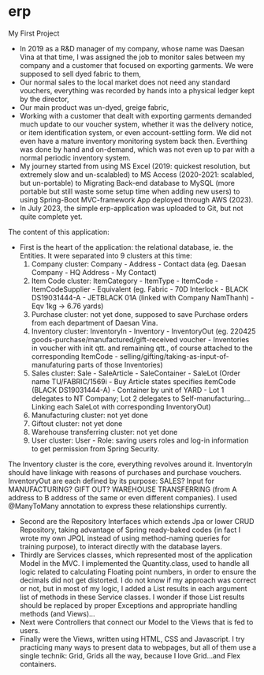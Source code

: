 # erp
My First Project
- In 2019 as a R&D manager of my company, whose name was Daesan Vina at that time, I was assigned the job to monitor sales
  between my company and a customer that focused on exporting garments. We were supposed to sell dyed fabric to them,
- Our normal sales to the local market does not need any standard vouchers, everything was recorded by hands into a physical ledger kept by the director,
- Our main product was un-dyed, greige fabric,
- Working with a customer that dealt with exporting garments demanded much update to our voucher system, whether it was the delivery notice, or item identification system, or even account-settling form. We did not even have a mature inventory monitoring system back then. Everthing was done by hand and on-demand, which was not even up to par with a normal periodic inventory system.
- My journey started from using MS Excel (2019: quickest resolution, but extremely slow and un-scalabled) to MS Access (2020-2021: scalabled, but un-portable) to Migrating Back-end database to MySQL (more portable but still waste some setup time when adding new users) to using Spring-Boot MVC-framework App deployed through AWS (2023).
- In July 2023, the simple erp-application was uploaded to Git, but not quite complete yet.

The content of this application:
- First is the heart of the application: the relational database, ie. the Entities. It were separated into 9 clusters at this time:
   1. Company cluster: Company - Address - Contact data
      (eg. Daesan Company - HQ Address - My Contact)
   2. Item Code cluster: ItemCategory - ItemType - ItemCode - ItemCodeSupplier - Equivalent 
      (eg. Fabric - 70D Interlock - BLACK DS19031444-A - JETBLACK 01A (linked with Company NamThanh) - Eqv 1kg -> 6.76 yards)
   3. Purchase cluster: not yet done, supposed to save Purchase orders from each department of Daesan Vina.
   4. Inventory cluster: InventoryIn - Inventory - InventoryOut
      (eg. 220425 goods-purchase/manufactured/gift-received voucher -
        Inventories in voucher with init qtt. and remaining qtt., of course attached to the corresponding ItemCode -
        selling/gifting/taking-as-input-of-manufaturing parts of those Inventories)
   5. Sales cluster: Sale - SaleArticle - SaleContainer - SaleLot
      (Order name TU/FABRIC/1569i -
        Buy Article states specifies itemCode (BLACK DS19031444-A) -
        Container by unit of YARD -
        Lot 1 delegates to NT Company; Lot 2 delegates to Self-manufacturing...
        Linking each SaleLot with corresponding InventoryOut)
   6. Manufacturing cluster: not yet done
   7. Giftout cluster: not yet done
   8. Warehouse transferring cluster: not yet done
   9. User cluster: User - Role: saving users roles and log-in information to get permission from Spring Security.

The Inventory cluster is the core, everything revolves around it.
InventoryIn should have linkage with reasons of purchases and purchase vouchers. 
InventoryOut are each defined by its purpose: SALES? Input for MANUFACTURING? GIFT OUT? WAREHOUSE TRANSFERRING (from A address to B address of the same or even different companies). I used @ManyToMany annotation to express these relationships currently. 
- Second are the Repository Interfaces which extends Jpa or lower CRUD Repository, taking advantage of Spring ready-baked codes (in fact I wrote my own JPQL instead of using method-naming queries for training purpose), to interact  directly with the database layers.
- Thirdly are Services classes, which represented most of the application Model in the MVC.
I implemented the Quantity.class, used to handle all logic related to calculating Floating point numbers, in order to ensure the decimals did not get distorted.
I do not know if my approach was correct or not, but in most of my logic, I added a List<String> results in each argument list of methods in these Service classes.
I wonder if those List<String> results should be replaced by proper Exceptions and appropriate handling methods (and Views)...
- Next were Controllers that connect our Model to the Views that is fed to users.
- Finally were the Views, written using HTML, CSS and Javascript. I try practicing many ways to present data to webpages, but all of them use a single technik: Grid, Grids all the way, because I love Grid...and Flex containers.
